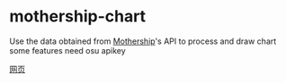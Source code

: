 # mothership-chart
Use the data obtained from [Mothership](https://github.com/Mother-Ship)'s API to process and draw chart
some features need osu apikey

[网页](https://exsper.github.io/mothership-chart/)
